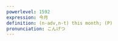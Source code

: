 ```yaml
---
powerlevel: 1592
expression: 今月
definition: (n-adv,n-t) this month; (P)
pronunciation: こんげつ
---
```

